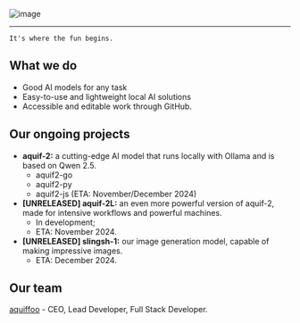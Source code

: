![image](https://github.com/user-attachments/assets/3c59c75c-0f8c-4bff-ae0b-fdf2532d7a5e)
<hr>

``It's where the fun begins.``

## What we do
- Good AI models for any task
- Easy-to-use and lightweight local AI solutions
- Accessible and editable work through GitHub.

## Our ongoing projects
- **aquif-2:** a cutting-edge AI model that runs locally with Ollama and is based on Qwen 2.5.
  - aquif2-go
  - aquif2-py
  - aquif2-js (ETA: November/December 2024)
- **[UNRELEASED] aquif-2L:** an even more powerful version of aquif-2, made for intensive workflows and powerful machines.
  - In development;
  - ETA: November 2024.
- **[UNRELEASED] slingsh-1:** our image generation model, capable of making impressive images.
  - ETA: December 2024.

## Our team
[aquiffoo](https://github.com/aquiffoo) - CEO, Lead Developer, Full Stack Developer.
  

